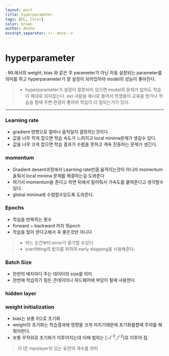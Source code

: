 ```yaml
---
layout: post
title: hyperparameter
tags: [DL, Color]
color: brown
author: Ahnho
excerpt_separator: <!--more-->
---
```


# hyperparameter

: ML에서의 weight, bias 와 같은 주 parameter가 아닌 자동 설정되는 parameter를 의미를 하고 hyperparameter가 잘 설정이 되어있어야 model의 성능이 좋아진다. 

<!--more-->

> - hyperparameter가 설정이 잘못되어 있으면 model의 문제가 없어도 학습이 제대로 되지않는다.
> ex)  사람을 예시로 들어서 학생들이 교육을 받거나 학습을 할때 주변 환경이 좋아야 학습이 더 잘되는거가 있다.
 
--- 


### Learning rate
- gradient 방향으로 얼마나 움직일지 결정하는것이다.
- 값을 너무 작게 잡으면 학습 속도가 느려지고 local minima문제가 생길수 있다.
- 값을 너무 크게 잡으면 학습 결과가 수렴을 못하고 계속 진동하는 문제가 생긴다.

### momentum
- Gradient desent과정에서 Learning rate만큼 움직이는것이 아니라 momentum을줘서 local minima 문제를 해결하는걸 도와준다
- 여기서 momentum을 준다고 하면 뒤에서 밀어줘서 가속도를 붙여준다고 생각할수 있다.
- global minima에 수렴할수있도록 도와준다.


### Epochs
- 학습을 반복하는 횟수 
- forward ~ backward 까지 1Epoch
- 학습을 많이 한다고해서 꼭 좋은것만 아니다
> - 어느 순간부터 error가 증가할 수있디
> - overfitting의 방지를 위하여 early stopping을 사용해준다.

### Batch Size
- 한번의 배치마다 주는 데이터의 size를 의미
- 한번에 학습하기 힘든 큰데이터나 하드웨어에 부담이 될때 사용한다


### hidden layer 

### weight initialization
- bias는 보통 0으로 초기화
- weight의 초기화는 학습결과에 영향을 크게 끼치기때문에 초기화를할때 주의를 해줘야한다.
- 보통 무작위로 초기화가 이루어지는데 이때 범위는 $[-l^{-2}, l^{-2}]$로 이루어 짐.
> 이 l은 inpulayer의 있는 유런의 개수를 의미




